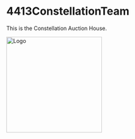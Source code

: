 # 4413ConstellationTeam

This is the Constellation Auction House.

<img src="https://i.imgur.com/p0MICa8.jpg" alt="Logo" width="250"/>
